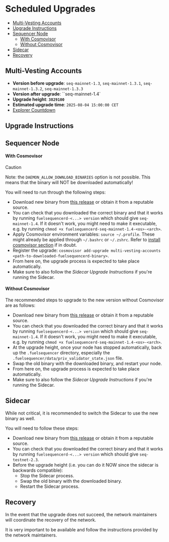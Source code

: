 # Scheduled Upgrades

- [Multi-Vesting Accounts](#multi-vesting-accounts)
- [Upgrade Instructions](#upgrade-instructions)
- [Sequencer Node](#sequencer-node)
    - [With Cosmovisor](#with-cosmovisor)
    - [Without Cosmovisor](#without-cosmovisor)
- [Sidecar](#sidecar)
- [Recovery](#recovery)

## Multi-Vesting Accounts

- **Version before upgrade**: `seq-mainnet-1.3`, `seq-mainnet-1.3.1`, `seq-mainnet-1.3.2`, `seq-mainnet-1.3.3`
- **Version after upgrade**: ``seq-mainnet-1.4`
- **Upgrade height**: **`3829100`**
- **Estimated upgrade time**: `2025-08-04 15:00:00 CET`
- [Explorer Countdown](https://fuel-seq.simplystaking.xyz/fuel-mainnet/block/3829100)

## Upgrade Instructions

## Sequencer Node

#### With Cosmovisor

> [!CAUTION]
> Note: the `DAEMON_ALLOW_DOWNLOAD_BINARIES` option is not possible. This means that the binary will NOT be downloaded automatically!

You will need to run through the following steps:

- Download new binary from [this release](https://github.com/FuelLabs/fuel-sequencer-deployments/releases/tag/seq-mainnet-1.4) or obtain it from a reputable source.
- You can check that you downloaded the correct binary and that it works by running `fuelsequencerd-<...> version` which should give `seq-mainnet-1.4`. If it doesn't work, you might need to make it executable, e.g. by running `chmod +x fuelsequencerd-seq-mainnet-1.4-<os>-<arch>`.
- Apply Cosmovisor environment variables: `source ~/.profile`. These might already be applied through `~/.bashrc` or `~/.zshrc`. Refer to [install cosmovisor section](./RUN_NODE.md#install-cosmovisor) if in doubt.
- Register the upgrade: `cosmovisor add-upgrade multi-vesting-accounts <path-to-downloaded-fuelsequencerd-binary>`.
- From here on, the upgrade process is expected to take place automatically.
- Make sure to also follow the *Sidecar Upgrade Instructions* if you're running the Sidecar.

#### Without Cosmovisor

The recommended steps to upgrade to the new version without Cosmovisor are as follows:

- Download new binary from [this release](https://github.com/FuelLabs/fuel-sequencer-deployments/releases/tag/seq-mainnet-1.4) or obtain it from a reputable source.
- You can check that you downloaded the correct binary and that it works by running `fuelsequencerd-<...> version` which should give `seq-mainnet-1.4`. If it doesn't work, you might need to make it executable, e.g. by running `chmod +x fuelsequencerd-seq-mainnet-1.4-<os>-<arch>`.
- At the upgrade height, once your node has stopped automatically, back up the `.fuelsequencer` directory, especially the `.fuelsequencer/data/priv_validator_state.json` file.
- Swap the old binary with the downloaded binary, and restart your node.
- From here on, the upgrade process is expected to take place automatically.
- Make sure to also follow the *Sidecar Upgrade Instructions* if you're running the Sidecar.

## Sidecar

While not critical, it is recommended to switch the Sidecar to use the new binary as well. 

You will need to follow these steps:

- Download new binary from [this release](https://github.com/FuelLabs/fuel-sequencer-deployments/releases/tag/seq-testnet-2.3) or obtain it from a reputable source.
- You can check that you downloaded the correct binary and that it works by running `fuelsequencerd-<...> version` which should give `seq-testnet-2.3`.
- Before the upgrade height (i.e. you can do it NOW since the sidecar is backwards compatible):
  - Stop the Sidecar process.
  - Swap the old binary with the downloaded binary.
  - Restart the Sidecar process.

## Recovery

In the event that the upgrade does not succeed, the network maintainers will coordinate the recovery of the network. 

It is very important to be available and follow the instructions provided by the network maintainers.

